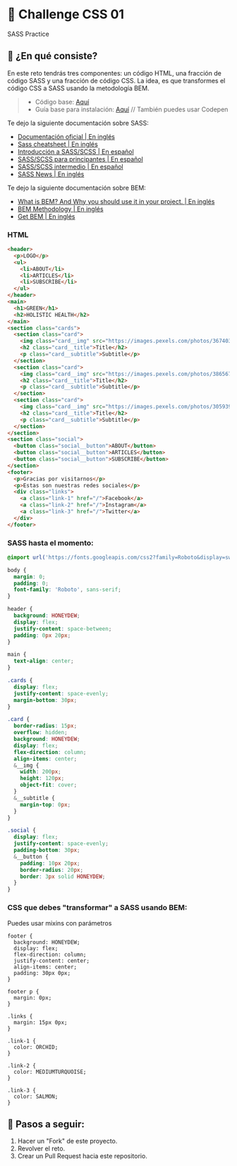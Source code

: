 # 🎨 Challenge CSS 01

SASS Practice

## 🎨 ¿En qué consiste?

En este reto tendrás tres componentes: un código HTML, una fracción de código SASS y una fracción de código CSS. La idea, es que transformes el código CSS a SASS usando la metodología BEM. 

> * Código base: [Aquí](https://codepen.io/teffcode_/pen/xxZJNpo?editors=1100)
> * Guía base para instalación: [Aquí](https://github.com/teffcode/sass-workshop) // También puedes usar Codepen

Te dejo la siguiente documentación sobre SASS:

* [Documentación oficial | En inglés](https://sass-lang.com/guide)
* [Sass cheatsheet | En inglés](https://devhints.io/sass)
* [Introducción a SASS/SCSS | En español](https://galuxui.com.es/#/sass-facilito-parte-1)
* [SASS/SCSS para principantes | En español](https://galuxui.com.es/#/sass-facilito-parte-2)
* [SASS/SCSS intermedio | En español](https://galuxui.com.es/#/sass-facilito-parte-3)
* [SASS News | En inglés](http://thesassway.com/)

Te dejo la siguiente documentación sobre BEM:

* [What is BEM? And Why you should use it in your project. | En inglés](https://medium.com/@dannyhuang_75970/what-is-bem-and-why-you-should-use-it-in-your-project-ab37c6d10b79)
* [BEM Methodology | En inglés](https://en.bem.info/methodology/)
* [Get BEM | En inglés](http://getbem.com/introduction/)

### HTML

```html
<header>
  <p>LOGO</p>
  <ul>
    <li>ABOUT</li>
    <li>ARTICLES</li>
    <li>SUBSCRIBE</li>
  </ul>
</header>
<main>
  <h1>GREEN</h1>
  <h2>HOLISTIC HEALTH</h2>
</main>
<section class="cards">
  <section class="card">
    <img class="card__img" src="https://images.pexels.com/photos/3674030/pexels-photo-3674030.jpeg?auto=compress&cs=tinysrgb&dpr=2&w=500" alt="">
    <h2 class="card__title">Title</h2>
    <p class="card__subtitle">Subtitle</p>
  </section>
  <section class="card">
    <img class="card__img" src="https://images.pexels.com/photos/3865676/pexels-photo-3865676.jpeg?auto=compress&cs=tinysrgb&dpr=2&w=500" alt="">
    <h2 class="card__title">Title</h2>
    <p class="card__subtitle">Subtitle</p>
  </section>
  <section class="card">
    <img class="card__img" src="https://images.pexels.com/photos/3059398/pexels-photo-3059398.jpeg?auto=compress&cs=tinysrgb&dpr=2&h=750&w=1260" alt="">
    <h2 class="card__title">Title</h2>
    <p class="card__subtitle">Subtitle</p>
  </section>
</section>
<section class="social">
  <button class="social__button">ABOUT</button>
  <button class="social__button">ARTICLES</button>
  <button class="social__button">SUBSCRIBE</button>
</section>
<footer>
  <p>Gracias por visitarnos</p>
  <p>Estas son nuestras redes sociales</p>
  <div class="links">
    <a class="link-1" href="/">Facebook</a>
    <a class="link-2" href="/">Instagram</a>
    <a class="link-3" href="/">Twitter</a>
  </div>
</footer>
```

### SASS hasta el momento:

```scss
@import url('https://fonts.googleapis.com/css2?family=Roboto&display=swap');

body {
  margin: 0;
  padding: 0;
  font-family: 'Roboto', sans-serif;
}

header {
  background: HONEYDEW;
  display: flex;
  justify-content: space-between;
  padding: 0px 20px;
}

main {
  text-align: center;
}

.cards {
  display: flex;
  justify-content: space-evenly;
  margin-bottom: 30px;
}

.card {
  border-radius: 15px;
  overflow: hidden;
  background: HONEYDEW;
  display: flex;
  flex-direction: column;
  align-items: center;
  &__img {
    width: 200px;
    height: 120px;
    object-fit: cover;
  }
  &__subtitle {
    margin-top: 0px;
  }
}

.social {
  display: flex;
  justify-content: space-evenly;
  padding-bottom: 30px;
  &__button {
    padding: 10px 20px;
    border-radius: 20px;
    border: 3px solid HONEYDEW; 
  }
}
```

### CSS que debes "transformar" a SASS usando BEM:

Puedes usar mixins con parámetros

```
footer {
  background: HONEYDEW;
  display: flex;
  flex-direction: column;
  justify-content: center;
  align-items: center;
  padding: 30px 0px;
}

footer p {
  margin: 0px;
}

.links {
  margin: 15px 0px;
}

.link-1 {
  color: ORCHID;
}

.link-2 {
  color: MEDIUMTURQUOISE;
}

.link-3 {
  color: SALMON;
}
```

## 🎨 Pasos a seguir:

1. Hacer un "Fork" de este proyecto.
2. Revolver el reto.
3. Crear un Pull Request hacia este repositorio.
